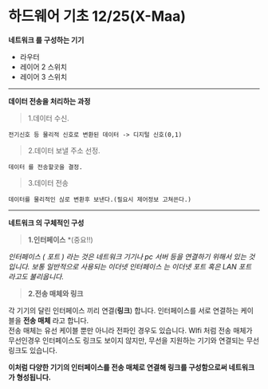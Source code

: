 # 하드웨어 기초 12/25(X-Maa)
**네트워크 를 구성하는 기기**
* 라우터 
* 레이어 2 스위치
* 레이어 3 스위치

<hr/>

**데이터 전송을 처리하는 과정**
>1.데이터 수신.

```
전기신호 등 물리적 신호로 변환된 데이터 -> 디지털 신호(0,1)
```
>2.데이터 보낼 주소 선정.
```
데이터 를 전송할곳을 결정.
```
>3.데이터 전송
```
데이터를 물리적인 싢로 변환후 보낸다.(필요시 제어정보 고쳐쓴다.)
```

<hr/>

**네트워크 의 구체적인 구성**
>**1.인터페이스** *(중요!!)

*인터페이스 ( 포트 ) 라는 것은 네트워크 기기나 pc 서버 등을 연결하기 위해서 있는 것입니다. 보통 일반적으로 사용되는 이더넷 인터페이스 는 이더넷 포트 혹은 LAN 포트 라고도 불리웁니다.*

>**2.전송 매체와 링크**

각 기기의 달린 인터페이스 끼리 연결(**링크**) 합니다. 인터페이스를 서로 연결하는 케이블을 **전송 매체** 라고 합니다.<br/>
전송 매체는 유선 케이블 뿐만 아니라 전파인 경우도 있습니다. WIfi 처럼 전송 매체가 무선인경우 인터페이스도 링크도 보이지 않지만, 무선을 지원하는 기기와 연결되는 무선 링크도 있습니다.

**이처럼 다양한 기기의 인터페이스를 전송 매체로 연결해 링크를 구성함으로써 네트워크 가 형성됩니다.**


